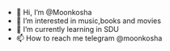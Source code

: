 - 👋 Hi, I’m @Moonkosha
- 👀 I’m interested in music,books and movies 
- 🌱 I’m currently learning in SDU
- 📫 How to reach me telegram @moonkosha

<!---
Moonkosha/Moonkosha is a ✨ special ✨ repository because its `README.md` (this file) appears on your GitHub profile.
You can click the Preview link to take a look at your changes.
--->
